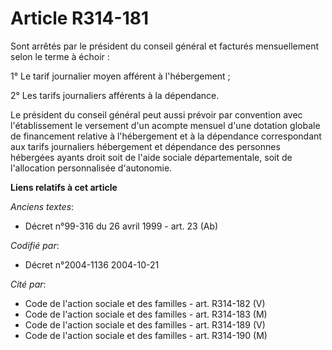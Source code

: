 # Article R314-181

Sont arrêtés par le président du conseil général et facturés mensuellement selon le terme à échoir :

1° Le tarif journalier moyen afférent à l'hébergement ;

2° Les tarifs journaliers afférents à la dépendance.

Le président du conseil général peut aussi prévoir par convention avec l'établissement le versement d'un acompte mensuel
d'une dotation globale de financement relative à l'hébergement et à la dépendance correspondant aux tarifs journaliers
hébergement et dépendance des personnes hébergées ayants droit soit de l'aide sociale départementale, soit de l'allocation
personnalisée d'autonomie.

**Liens relatifs à cet article**

_Anciens textes_:

  - Décret n°99-316 du 26 avril 1999 - art. 23 (Ab)

_Codifié par_:

  - Décret n°2004-1136 2004-10-21

_Cité par_:

  - Code de l'action sociale et des familles - art. R314-182 (V)
  - Code de l'action sociale et des familles - art. R314-183 (M)
  - Code de l'action sociale et des familles - art. R314-189 (V)
  - Code de l'action sociale et des familles - art. R314-190 (M)
